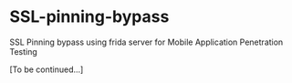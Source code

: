 # SSL-pinning-bypass
SSL Pinning bypass using frida server for Mobile Application Penetration Testing

[To be continued...]

